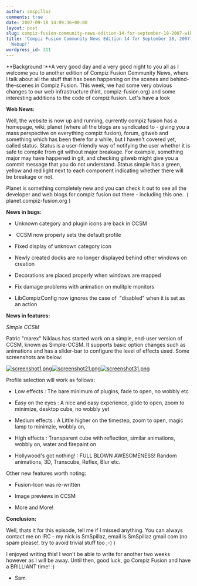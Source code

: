 ```yaml
---
author: smspillaz
comments: true
date: 2007-09-18 14:09:36+00:00
layout: post
slug: compiz-fusion-community-news-edition-14-for-september-18-2007-wikup-then-webup
title: 'Compiz Fusion Community News Edition 14 for September 18, 2007 : Wikup, then
  Webup!'
wordpress_id: 111
---
```


**Background :**A very good day and a very good night to you all as I welcome you to another edition of Compiz Fusion Community News, where I talk about all the stuff that has been happening on the scenes and behind-the-scenes in Compiz Fusion. This week, we had some very obvious changes to our web infrastructure (hint, compiz-fusion.org) and some interesting additions to the code of compiz fusion. Let's have a look

**Web News:**

Well, the website is now up and running, currently compiz fusion has a homepage, wiki, planet (where all the blogs are syndicated to - giving you a mass perspective on everything compiz fusion), forum, gitweb and something which has been there for a while, but I haven't covered yet, called status. Status is a user-friendly way of notifying the user whether it is safe to compile from git without major breakage. For example, something major may have happened in git, and checking gitweb might give you a commit message that you do not understand. Status simple has a green, yellow and red light next to each component indicating whether there will be breakage or not.

Planet is something completely new and you can check it out to see all the developer and web blogs for compiz fusion out there - including this one.  ( planet.compiz-fusion.org )

**News in bugs:**



	
  * Unknown category and plugin icons are back in CCSM

	
  *  CCSM now properly sets the default profile

	
  * Fixed display of unknown category icon

	
  * Newly created docks are no longer displayed behind other windows on creation

	
  * Decorations are placed properly when windows are mapped

	
  * Fix damage problems with animation on mulitple monitors

	
  * LibCompizConfig now ignores the case of  "disabled" when it is set as an action


**News in features:**

_Simple CCSM_

Patric "marex" Niklaus has started work on a simple, end-user version of CCSM, known as Simple-CCSM. It supports basic option changes such as animations and has a slider-bar to configure the level of effects used. Some screenshots are below:

[![screenshot1.png](http://smspillaz.files.wordpress.com/2007/09/screenshot1.png)](http://smspillaz.files.wordpress.com/2007/09/screenshot1.png)[![screenshot21.png](http://smspillaz.files.wordpress.com/2007/09/screenshot21.png)](http://smspillaz.files.wordpress.com/2007/09/screenshot21.png)[![screenshot31.png](http://smspillaz.files.wordpress.com/2007/09/screenshot31.png)](http://smspillaz.files.wordpress.com/2007/09/screenshot31.png)

Profile selection will work as follows:



	
  * Low effects : The bare minimum of plugins, fade to open, no wobbly etc

	
  * Easy on the eyes : A nice and easy experience, glide to open, zoom to minimize, desktop cube, no wobbly yet

	
  * Medium effects : A Little higher on the timestep, zoom to open, magic lamp to minimzie, wobbly on,

	
  * High effects : Transparent cube with reflection, similar animations, wobbly on, water and firepaint on

	
  * Hollywood's got nothing! : FULL BLOWN AWESOMENESS! Random animations, 3D, Transcube, Reflex, Blur etc.


Other new features worth noting:

	
  * Fusion-Icon was re-written

	
  * Image previews in CCSM

	
  * More and More!


**Conclusion:**

Well, thats it for this episode, tell me if I missed anything. You can always contact me on IRC - my nick is SmSpillaz, email is SmSpillaz <at> gmail <dot> com (no spam please!, try to avoid trivial stuff too ;-) )

I enjoyed writing this! I won't be able to write for another two weeks however as I will be away. Until then, good luck, go Compiz Fusion and have a BRILLIANT time! :)

- Sam
